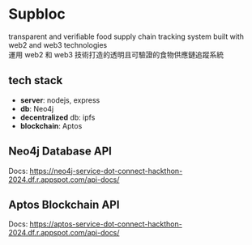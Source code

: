 # Supbloc
transparent and verifiable food supply chain tracking system built with web2 and web3 technologies  
運用 web2 和 web3 技術打造的透明且可驗證的食物供應鏈追蹤系統

## tech stack
- **server**: nodejs, express
- **db**: Neo4j
- **decentralized** db: ipfs
- **blockchain**: Aptos

## Neo4j Database API
Docs: https://neo4j-service-dot-connect-hackthon-2024.df.r.appspot.com/api-docs/

## Aptos Blockchain API
Docs: https://aptos-service-dot-connect-hackthon-2024.df.r.appspot.com/api-docs/
